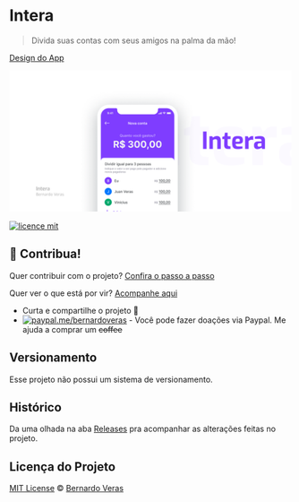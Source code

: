 # Intera
> Divida suas contas com seus amigos na palma da mão!

[Design do App](https://www.figma.com/file/qXEWQvI4CEx1MXUkyu6aDB/Intera-Mobile)

![](.github/assets/cover.png)

[![licence mit](https://img.shields.io/badge/licence-MIT-blue.svg)](https://github.com/bernardoveras/intera-frontend/blob/master/LICENSE)

## :sparkling_heart: Contribua!

Quer contribuir com o projeto? [Confira o passo a passo](./CONTRIBUTING.md)

Quer ver o que está por vir? [Acompanhe aqui](https://github.com/bernardoveras/intera-frontend/projects)

- Curta e compartilhe o projeto :rocket:
- [![paypal.me/bernardoveras](https://ionicabizau.github.io/badges/paypal.svg)](https://www.paypal.me/bernardoveras) - Você pode fazer doações via Paypal. Me ajuda a comprar um ~~coffee~~

## Versionamento

Esse projeto não possui um sistema de versionamento.

## Histórico
Da uma olhada na aba [Releases](https://github.com/bernardoveras/intera-frontend/releases) pra acompanhar as alterações feitas no projeto.

## Licença do Projeto
[MIT License](./LICENSE) © [Bernardo Veras](https://github.com/bernardoveras)